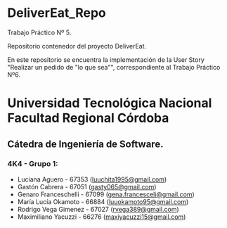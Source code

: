 # DeliverEat_Repo

Trabajo Práctico Nº 5.

Repositorio contenedor del proyecto DeliverEat.

En este repositorio se encuentra la implementación de la User Story "Realizar un pedido de "lo que sea"", correspondiente al Trabajo Práctico Nº6.

# Universidad Tecnológica Nacional Facultad Regional Córdoba
## Cátedra de Ingeniería de Software.
### 4K4 - Grupo 1: 
  * Luciana Aguero - 67353 (luuchita1995@gmail.com)
  * Gastón Cabrera - 67051 (gasty065@gmail.com)
  * Genaro Franceschelli - 67099 (gena.francesceli@gmail.com)
  * María Lucía Okamoto - 66884 (luuokamoto95@gmail.com)
  * Rodrigo Vega Gimenez - 67027 (rvega389@gmail.com)
  * Maximiliano Yacuzzi - 66276 (maxiyacuzzi15@gmail.com)
